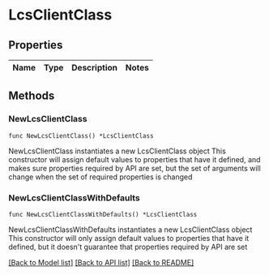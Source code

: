 # LcsClientClass

## Properties

Name | Type | Description | Notes
------------ | ------------- | ------------- | -------------

## Methods

### NewLcsClientClass

`func NewLcsClientClass() *LcsClientClass`

NewLcsClientClass instantiates a new LcsClientClass object
This constructor will assign default values to properties that have it defined,
and makes sure properties required by API are set, but the set of arguments
will change when the set of required properties is changed

### NewLcsClientClassWithDefaults

`func NewLcsClientClassWithDefaults() *LcsClientClass`

NewLcsClientClassWithDefaults instantiates a new LcsClientClass object
This constructor will only assign default values to properties that have it defined,
but it doesn't guarantee that properties required by API are set


[[Back to Model list]](../README.md#documentation-for-models) [[Back to API list]](../README.md#documentation-for-api-endpoints) [[Back to README]](../README.md)


